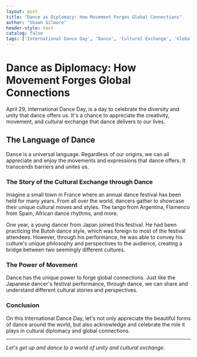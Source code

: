 ```yaml
---
layout: post
title: "Dance as Diplomacy: How Movement Forges Global Connections"
author: "Shawn Gilmore"
header-style: text
catalog: false
tags: ['International Dance Day', 'Dance', 'Cultural Exchange', 'Global Connections', 'Unity']
---
```


# Dance as Diplomacy: How Movement Forges Global Connections

April 29, International Dance Day, is a day to celebrate the diversity and unity that dance offers us. It's a chance to appreciate the creativity, movement, and cultural exchange that dance delivers to our lives.

## The Language of Dance

Dance is a universal language. Regardless of our origins, we can all appreciate and enjoy the movements and expressions that dance offers. It transcends barriers and unites us.

### The Story of the Cultural Exchange through Dance

Imagine a small town in France where an annual dance festival has been held for many years. From all over the world, dancers gather to showcase their unique cultural moves and styles. The tango from Argentina, Flamenco from Spain, African dance rhythms, and more.

One year, a young dancer from Japan joined this festival. He had been practicing the Butoh dance style, which was foreign to most of the festival attendees. However, through his performance, he was able to convey his culture's unique philosophy and perspectives to the audience, creating a bridge between two seemingly different cultures.

### The Power of Movement

Dance has the unique power to forge global connections. Just like the Japanese dancer's festival performance, through dance, we can share and understand different cultural stories and perspectives.

### Conclusion

On this International Dance Day, let's not only appreciate the beautiful forms of dance around the world, but also acknowledge and celebrate the role it plays in cultural diplomacy and global connections.

---

*Let's get up and dance to a world of unity and cultural exchange.*